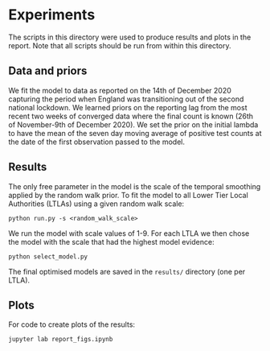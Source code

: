 # Experiments

The scripts in this directory were used to produce results and plots in the report. Note that all scripts should be run from within this directory.

## Data and priors

We fit the model to data as reported on the 14th of December 2020 capturing the period when England was transitioning out of the second national lockdown. We learned priors on the reporting lag from the most recent two weeks of converged data where the final count is known (26th of November-9th of December 2020). We set the prior on the initial lambda to have the mean of the seven day moving average of positive test counts at the date of the first observation passed to the model.

## Results

The only free parameter in the model is the scale of the temporal smoothing applied by the random walk prior. To fit the model to all Lower Tier Local Authorities (LTLAs) using a given random walk scale:

```{bash}
python run.py -s <random_walk_scale>
```

We run the model with scale values of 1-9. For each LTLA we then chose the model with the scale that had the highest model evidence:

```{bash}
python select_model.py
```

The final optimised models are saved in the `results/` directory (one per LTLA).

## Plots

For code to create plots of the results:

```{bash}
jupyter lab report_figs.ipynb
```

